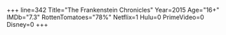 +++
line=342
Title="The Frankenstein Chronicles"
Year=2015
Age="16+"
IMDb="7.3"
RottenTomatoes="78%"
Netflix=1
Hulu=0
PrimeVideo=0
Disney=0
+++

